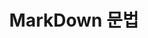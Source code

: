 ---
title: "MarkDown 문법"
excerpt: "MarkDown 문법 정리"

categories:
 - Blog
tags:
 - Blog

last_modified_at: 2020-02-12
---